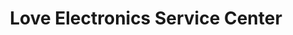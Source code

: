 ---
title: "Love Electronics Service Center"
url: /taytay/love-electronics-service-center/
shop: Radiotechnik
---